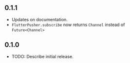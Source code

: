 ## 0.1.1

* Updates on documentation.
* `FlutterPusher.subscribe` now returns `Channel` instead of `Future<Channel>`

## 0.1.0

* TODO: Describe initial release.
